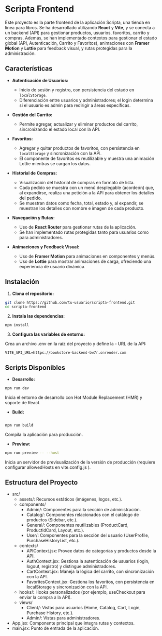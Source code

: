 # Scripta Frontend

Este proyecto es la parte frontend de la aplicación Scripta, una tienda en línea para libros. Se ha desarrollado utilizando **React** y **Vite**, y se conecta a un backend (API) para gestionar productos, usuarios, favoritos, carrito y compras. Además, se han implementado contextos para gestionar el estado global (API, Autenticación, Carrito y Favoritos), animaciones con **Framer Motion** y **Lottie** para feedback visual, y rutas protegidas para la administración.

## Características

- **Autenticación de Usuarios:**
  - Inicio de sesión y registro, con persistencia del estado en `localStorage`.
  - Diferenciación entre usuarios y administradores; el login determina si el usuario es admin para redirigir a áreas específicas.

- **Gestión del Carrito:**
  - Permite agregar, actualizar y eliminar productos del carrito, sincronizando el estado local con la API.

- **Favoritos:**
  - Agregar y quitar productos de favoritos, con persistencia en `localStorage` y sincronización con la API.
  - El componente de favoritos es reutilizable y muestra una animación Lottie mientras se cargan los datos.

- **Historial de Compras:**
  - Visualización del historial de compras en formato de lista.
  - Cada pedido se muestra con un menú desplegable (acordeón) que, al expandirse, realiza una petición a la API para obtener los detalles del pedido.
  - Se muestran datos como fecha, total, estado y, al expandir, se muestran los detalles con nombre e imagen de cada producto.

- **Navegación y Rutas:**
  - Uso de **React Router** para gestionar rutas de la aplicación.
  - Se han implementado rutas protegidas tanto para usuarios como para administradores.

- **Animaciones y Feedback Visual:**
  - Uso de **Framer Motion** para animaciones en componentes y menús.
  - Uso de **Lottie** para mostrar animaciones de carga, ofreciendo una experiencia de usuario dinámica.

## Instalación

1. **Clona el repositorio:**

```bash
git clone https://github.com/tu-usuario/scripta-frontend.git
cd scripta-frontend
```

2. **Instala las dependencias:**

```bash
npm install
```

3. **Configura las variables de entorno:**

Crea un archivo .env en la raíz del proyecto y define la - URL de la API:

```env
VITE_API_URL=https://bookstore-backend-bw7r.onrender.com
```

## Scripts Disponibles

- **Desarrollo:**

```bash
npm run dev
```

Inicia el entorno de desarrollo con Hot Module Replacement (HMR) y soporte de React.

- **Build:**

```bash

npm run build
```

Compila la aplicación para producción.

- **Preview:**

```bash
npm run preview -- --host
```

Inicia un servidor de previsualización de la versión de producción (requiere configurar allowedHosts en vite.config.js ).

## Estructura del Proyecto

- src/
  - assets/: Recursos estáticos (imágenes, logos, etc.).
  - components/
    - Admin/: Componentes para la sección de administración.
    - Catalog/: Componentes relacionados con el catálogo de productos (Sidebar, etc.).
    - General/: Componentes reutilizables (ProductCard, ProductIdCard, Layout, etc.).
    - User/: Componentes para la sección del usuario (UserProfile, PurchaseHistoryList, etc.).
  - contexts/
    - APIContext.jsx: Provee datos de categorías y productos desde la API.
    - AuthContext.jsx: Gestiona la autenticación de usuarios (login, logout, registro) y distingue administradores.
    - CartContext.jsx: Maneja la lógica del carrito, con sincronización con la API.
    - FavoritesContext.jsx: Gestiona los favoritos, con persistencia en localStorage y sincronización con la API.
  - hooks/: Hooks personalizados (por ejemplo, useCheckout para enviar la compra a la API).
  - views/
    - Client/: Vistas para usuarios (Home, Catalog, Cart, Login, Purchase History, etc.).
    - Admin/: Vistas para administradores.
- App.jsx: Componente principal que integra rutas y contextos.
- main.jsx: Punto de entrada de la aplicación.
